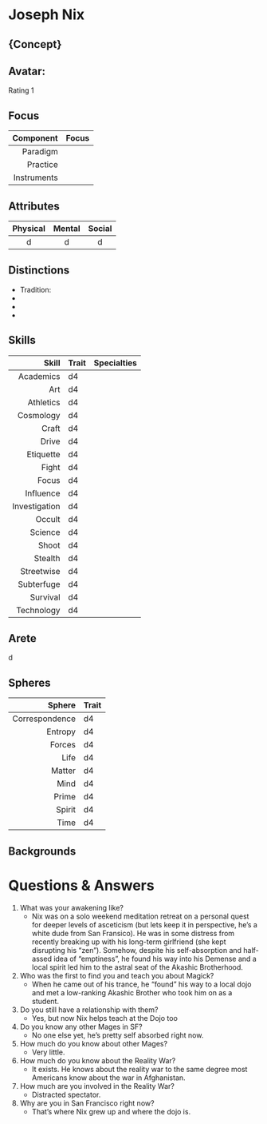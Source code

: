 # Joseph Nix

## {Concept}

## Avatar:  
  
  Rating 1 

## Focus

  Component   | Focus
  -----------:|:------
  Paradigm    | 
  Practice    | 
  Instruments | 

## Attributes

  Physical | Mental | Social
  :-------:|:------:|:-----:
  d      | d 		| d
 
## Distinctions

  * Tradition: 
  * 
  * 
  * 

## Skills

  Skill 			| Trait | Specialties
  --------------:|:------|:------------
  Academics 		| d4	  |
  Art 			    | d4	  |
  Athletics 		| d4	  |
  Cosmology 		| d4	  |
  Craft 			  | d4	  |
  Drive 			  | d4	  |
  Etiquette 		| d4	  |
  Fight 			  | d4	  |
  Focus 			  | d4	  |
  Influence 		| d4	  |
  Investigation | d4	  |
  Occult  			| d4	  |
  Science  		  | d4	  |
  Shoot  			  | d4	  |
  Stealth  		  | d4	  |
  Streetwise  	| d4	  |
  Subterfuge  	| d4	  |
  Survival  		| d4	  |
  Technology 		| d4	  |

## Arete

  d

## Spheres

  Sphere 			   | Trait 
  --------------:|:------
  Correspondence | d4	  
  Entropy 			 | d4	  
  Forces 			   | d4	  
  Life 				   | d4	  
  Matter 			   | d4	  
  Mind 				   | d4	  
  Prime 			   | d4	  
  Spirit 			   | d4	  
  Time 				   | d4	  

## Backgrounds

# Questions & Answers

1.	What was your awakening like?  
    - Nix was on a solo weekend meditation retreat on a personal quest for deeper levels of asceticism (but lets keep it in perspective, he’s a white dude from San Fransico).  He was in some distress from recently breaking up with his long-term girlfriend (she kept disrupting his “zen”).  Somehow, despite his self-absorption and half-assed idea of “emptiness”, he found his way into his Demense and a local spirit led him to the astral seat of the Akashic Brotherhood.  
2.	Who was the first to find you and teach you about Magick?
    - When he came out of his trance, he “found” his way to a local dojo and met a low-ranking Akashic Brother who took him on as a student.
3.	Do you still have a relationship with them?  
    - Yes, but now Nix helps teach at the Dojo too
4.	Do you know any other Mages in SF?  
    - No one else yet, he’s pretty self absorbed right now.
5.	How much do you know about other Mages?  
    - Very little.
6.	How much do you know about the Reality War?
    - It exists.  He knows about the reality war to the same degree most Americans know about the war in Afghanistan.
7.	How much are you involved in the Reality War?  
    - Distracted spectator.
8.	Why are you in San Francisco right now?  
    - That’s where Nix grew up and where the dojo is.

